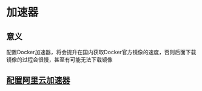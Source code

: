 # 加速器

## 意义

配置Docker加速器，将会提升在国内获取Docker官方镜像的速度，否则后面下载镜像的过程会很慢，甚至有可能无法下载镜像

## [配置阿里云加速器](https://help.aliyun.com/document_detail/60750.html?spm=a2c4g.11186623.6.545.OY7haW)
